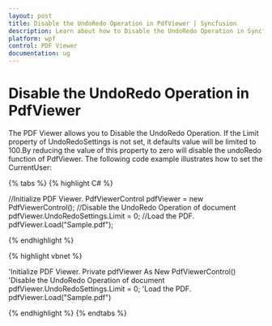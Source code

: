 ```yaml
---
layout: post
title: Disable the UndoRedo Operation in PdfViewer | Syncfusion
description: Learn about how to Disable the UndoRedo Operation in Syncfusion WPF Pdf Viewer control using Limit property of UndoRedoSettings.
platform: wpf
control: PDF Viewer
documentation: ug
---
```


# Disable the UndoRedo Operation in PdfViewer

The PDF Viewer allows you to Disable the UndoRedo Operation. If the Limit property of UndoRedoSettings is not set, it defaults value will be limited to 100.By reducing the value of this property to zero will disable the undoRedo function of PdfViewer. The following code example illustrates how to set the CurrentUser:

{% tabs %}
{% highlight C# %}

//Initialize PDF Viewer.
PdfViewerControl pdfViewer = new PdfViewerControl();
//Disable the UndoRedo Operation of document
pdfViewer.UndoRedoSettings.Limit = 0;
//Load the PDF.
pdfViewer.Load("Sample.pdf");


{% endhighlight %}



{% highlight vbnet %}

'Initialize PDF Viewer.
Private pdfViewer As New PdfViewerControl()
'Disable the UndoRedo Operation of document
pdfViewer.UndoRedoSettings.Limit = 0;
'Load the PDF.
pdfViewer.Load("Sample.pdf")


{% endhighlight %}
{% endtabs %}